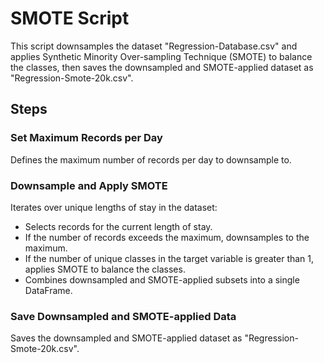 # SMOTE Script

This script downsamples the dataset "Regression-Database.csv" and applies Synthetic Minority Over-sampling Technique (SMOTE) to balance the classes, then saves the downsampled and SMOTE-applied dataset as "Regression-Smote-20k.csv".

## Steps


### Set Maximum Records per Day
Defines the maximum number of records per day to downsample to.

### Downsample and Apply SMOTE
Iterates over unique lengths of stay in the dataset:
- Selects records for the current length of stay.
- If the number of records exceeds the maximum, downsamples to the maximum.
- If the number of unique classes in the target variable is greater than 1, applies SMOTE to balance the classes.
- Combines downsampled and SMOTE-applied subsets into a single DataFrame.

### Save Downsampled and SMOTE-applied Data
Saves the downsampled and SMOTE-applied dataset as "Regression-Smote-20k.csv".

